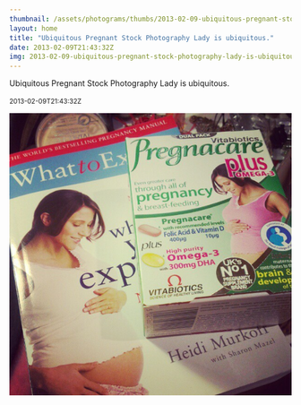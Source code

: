 ```yaml
---
thumbnail: /assets/photograms/thumbs/2013-02-09-ubiquitous-pregnant-stock-photography-lady-is-ubiquitous-.png
layout: home
title: "Ubiquitous Pregnant Stock Photography Lady is ubiquitous."
date: 2013-02-09T21:43:32Z
img: 2013-02-09-ubiquitous-pregnant-stock-photography-lady-is-ubiquitous-.jpg
---
```


Ubiquitous Pregnant Stock Photography Lady is ubiquitous.

<small>2013-02-09T21:43:32Z</small>

![Ubiquitous Pregnant Stock Photography Lady is ubiquitous.](/assets/photograms/original/2013-02-09-ubiquitous-pregnant-stock-photography-lady-is-ubiquitous-.jpg)
